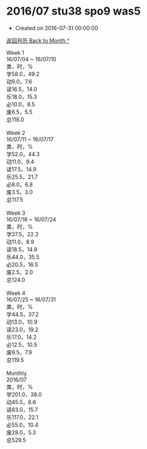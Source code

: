 # 2016/07 stu38 spo9 was5

- Created on 2016-07-31 00:00:00

[返回月历 Back to Month ^](/_archived/lifelogs/2016/07/index.md)
<br/><div>Week 1</div><div>16/07/04 ~ 16/07/10</div><div>类，时，%</div><div>学58.0，49.2</div><div>动9.0，7.6</div><div>读16.5，14.0</div><div>乐18.0，15.3</div><div>必10.0，8.5</div><div>废6.5，5.5</div><div>总118.0</div><div><br/></div><div>Week 2</div><div>16/07/11 ~ 16/07/17</div><div>类，时，%</div><div>学52.0，44.3</div><div>动11.0，9.4</div><div>读17.5，14.9</div><div>乐25.5，21.7</div><div>必8.0，6.8</div><div>废3.5，3.0</div><div>总117.5</div><div><br/></div><div>Week 3</div><div>16/07/18 ~ 16/07/24</div><div>类，时，%</div><div>学27.5，22.2</div><div>动11.0，8.9</div><div>读18.5，14.9</div><div>乐44.0，35.5</div><div>必20.5，16.5</div><div>废2.5，2.0</div><div>总124.0</div><div><br/></div><div>Week 4</div><div>16/07/25 ~ 16/07/31</div><div>类，时，%</div><div>学44.5，37.2</div><div>动13.0，10.9</div><div>读23.0，19.2</div><div>乐17.0，14.2</div><div>必12.5，10.5</div><div>废9.5，7.9</div><div>总119.5</div><div><br/></div><div>Monthly</div><div>2016/07</div><div>类，时，%</div><div>学201.0，38.0</div><div>动45.5，8.6</div><div>读83.0，15.7</div><div>乐117.0，22.1</div><div>必55.0，10.4</div><div>废28.0，5.3</div><div>总529.5</div>
